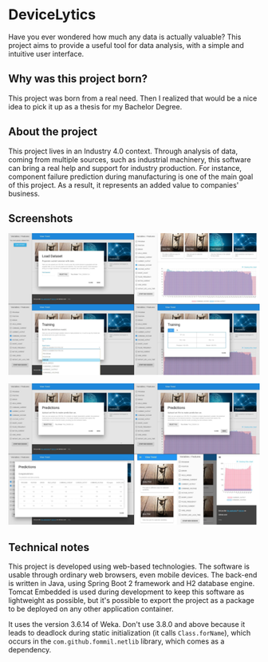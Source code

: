 # DeviceLytics
Have you ever wondered how much any data is actually valuable? This project aims to provide a useful tool for data analysis, with a simple and intuitive user interface.

## Why was this project born?
This project was born from a real need. Then I realized that would be a nice idea to pick it up as a thesis for my Bachelor Degree.

## About the project
This project lives in an Industry 4.0 context. Through analysis of data, coming from multiple sources, such as industrial machinery, this software can bring a real help and support for industry production. For instance, component failure prediction during manufacturing is one of the main goal of this project. As a result, it represents an added value to companies' business.

## Screenshots
![Screenshot 1](readme/shot_1.jpg)

![Screenshot 2](readme/shot_2.jpg)

## Technical notes
This project is developed using web-based technologies. The software is usable through ordinary web browsers, even mobile devices. The back-end is written in Java, using Spring Boot 2 framework and H2 database engine. Tomcat Embedded is used during development to keep this software as lightweight as possible, but it's possible to export the project as a package to be deployed on any other application container.

It uses the version 3.6.14 of Weka. Don't use 3.8.0 and above because it leads to deadlock during static initialization (it calls `Class.forName`), which occurs in the `com.github.fommil.netlib` library, which comes as a dependency.